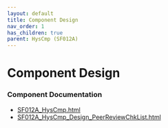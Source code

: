```yaml
---
layout: default
title: Component Design
nav_order: 1
has_children: true
parent: HysCmp (SF012A)
---
```

# Component Design
### Component Documentation

- [SF012A_HysCmp.html](Doc/SF012A_HysCmp.html)
- [SF012A_HysCmp_Design_PeerReviewChkList.html](Doc/SF012A_HysCmp_Design_PeerReviewChkList.html)

